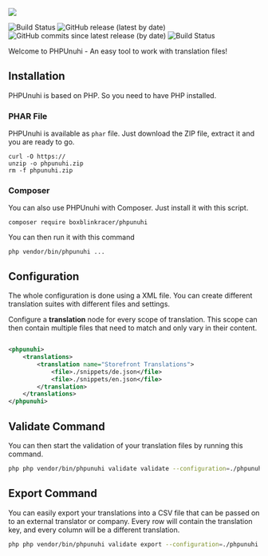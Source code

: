 [<img src="https://raw.githubusercontent.com/wiki/boxblinkracer/phpunuhi/assets/logo.png">]()

![Build Status](https://github.com/boxblinkracer/phpunuhi/actions/workflows/ci_pipe.yml/badge.svg) ![GitHub release (latest by date)](https://img.shields.io/github/v/release/boxblinkracer/phpunuhi) ![GitHub commits since latest release (by date)](https://img.shields.io/github/commits-since/phpunuhi/phpunuhi/latest) ![Build Status](https://github.com/boxblinkracer/phpunuhi/actions/workflows/nightly_build.yml/badge.svg)

Welcome to PHPUnuhi - An easy tool to work with translation files!

## Installation

PHPUnuhi is based on PHP. So you need to have PHP installed.

### PHAR File

PHPUnuhi is available as `phar` file.
Just download the ZIP file, extract it and you are ready to go.

```
curl -O https:// 
unzip -o phpunuhi.zip
rm -f phpunuhi.zip
```

### Composer

You can also use PHPUnuhi with Composer. Just install it with this script.

```
composer require boxblinkracer/phpunuhi
```

You can then run it with this command

```
php vendor/bin/phpunuhi ...
```

## Configuration

The whole configuration is done using a XML file.
You can create different translation suites with different files and settings.

Configure a **translation** node for every scope of translation.
This scope can then contain multiple files that need to match and only vary in their content.

```xml

<phpunuhi>
    <translations>
        <translation name="Storefront Translations">
            <file>./snippets/de.json</file>
            <file>./snippets/en.json</file>
        </translation>
    </translations>
</phpunuhi>
```

## Validate Command

You can then start the validation of your translation files by running this command.

```bash 
php php vendor/bin/phpunuhi validate validate --configuration=./phpunuhi.xml
```

## Export Command

You can easily export your translations into a CSV file that can be passed on to an external translator or company.
Every row will contain the translation key, and every column will be a different translation.

```bash 
php php vendor/bin/phpunuhi validate export --configuration=./phpunuhi.xml
```